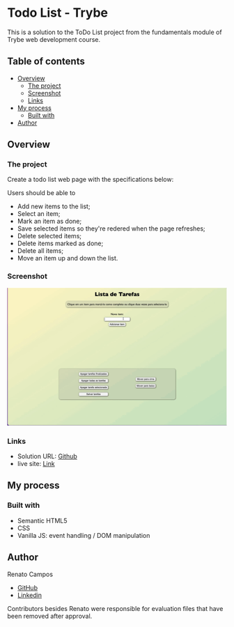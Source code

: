 # Todo List - Trybe

This is a solution to the ToDo List project from the fundamentals module of Trybe web development course.


## Table of contents

- [Overview](#overview)
  - [The project](#the-project)
  - [Screenshot](#screenshot)
  - [Links](#links)
- [My process](#my-process)
  - [Built with](#built-with)
- [Author](#author)


## Overview

### The project

Create a todo list web page with the specifications below:

Users should be able to
- Add new items to the list;
- Select an item;
- Mark an item as done;
- Save selected items so they're redered when the page refreshes;
- Delete selected items;
- Delete items marked as done;
- Delete all items;
- Move an item up and down the list.


### Screenshot

![Desktop gif](./desktopGif.gif)


### Links

- Solution URL: [Github](https://github.com/RenatoDourad0/Project_ToDo_List_Trybe)
- live site: [Link](https://renatodourad0.github.io/Project_ToDo_List_Trybe/)


## My process

### Built with

- Semantic HTML5
- CSS
- Vanilla JS: event handling / DOM manipulation


## Author
  
  Renato Campos
- [GitHub](https://github.com/RenatoDourad0)
- [Linkedin](www.linkedin.com/in/renato-dourado-b1b301112)

Contributors besides Renato were responsible for evaluation files that have been removed after approval.
